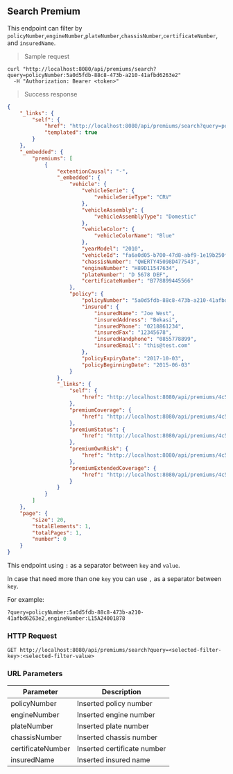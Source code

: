## Search Premium

This endpoint can filter by <code>policyNumber</code>,<code>engineNumber</code>,<code>plateNumber</code>,<code>chassisNumber</code>,<code>certificateNumber</code>, and <code>insuredName</code>.

> Sample request

```shell
curl "http://localhost:8080/api/premiums/search?query=policyNumber:5a0d5fdb-88c8-473b-a210-41afbd6263e2"
  -H "Authorization: Bearer <token>"
```

> Success response

```json
{
    "_links": {
        "self": {
            "href": "http://localhost:8080/api/premiums/search?query=policyNumber:5a0d5fdb-88c8-473b-a210-41afbd6263e2{&page,size,sort}",
            "templated": true
        }
    },
    "_embedded": {
        "premiums": [
            {
                "extentionCausal": "-",
                "_embedded": {
                    "vehicle": {
                        "vehicleSerie": {
                            "vehicleSerieType": "CRV"
                        },
                        "vehicleAssembly": {
                            "vehicleAssemblyType": "Domestic"
                        },
                        "vehicleColor": {
                            "vehicleColorName": "Blue"
                        },
                        "yearModel": "2010",
                        "vehicleId": "fa6a0d05-b700-47d8-abf9-1e19b250fd71",
                        "chassisNumber": "QWERTY45098D477543",
                        "engineNumber": "H89D11547634",
                        "plateNumber": "D 5678 DEF",
                        "certificateNumber": "B778899445566"
                    },
                    "policy": {
                        "policyNumber": "5a0d5fdb-88c8-473b-a210-41afbd6263e2",
                        "insured": {
                            "insuredName": "Joe West",
                            "insuredAddress": "Bekasi",
                            "insuredPhone": "0218861234",
                            "insuredFax": "12345678",
                            "insuredHandphone": "0855778899",
                            "insuredEmail": "this@test.com"
                        },
                        "policyExpiryDate": "2017-10-03",
                        "policyBeginningDate": "2015-06-03"
                    }
                },
                "_links": {
                    "self": {
                        "href": "http://localhost:8080/api/premiums/4c5977df-3cdd-49c1-a0d4-e0c147e8df80"
                    },
                    "premiumCoverage": {
                        "href": "http://localhost:8080/api/premiums/4c5977df-3cdd-49c1-a0d4-e0c147e8df80/premiumCoverage"
                    },
                    "premiumStatus": {
                        "href": "http://localhost:8080/api/premiums/4c5977df-3cdd-49c1-a0d4-e0c147e8df80/premiumStatus"
                    },
                    "premiumOwnRisk": {
                        "href": "http://localhost:8080/api/premiums/4c5977df-3cdd-49c1-a0d4-e0c147e8df80/premiumOwnRisk"
                    },
                    "premiumExtendedCoverage": {
                        "href": "http://localhost:8080/api/premiums/4c5977df-3cdd-49c1-a0d4-e0c147e8df80/premiumExtendedCoverage"
                    }
                }
            }
        ]
    },
    "page": {
        "size": 20,
        "totalElements": 1,
        "totalPages": 1,
        "number": 0
    }
}
```

This endpoint using <code>:</code> as a separator between <code>key</code> and <code>value</code>.

In case that need more than one <code>key</code> you can use <code>,</code> as a separator between <code>key</code>.

For example:

`?query=policyNumber:5a0d5fdb-88c8-473b-a210-41afbd6263e2,engineNumber:L15A24001878`

### HTTP Request

`GET http://localhost:8080/api/premiums/search?query=<selected-filter-key>:<selected-filter-value>`

### URL Parameters

Parameter | Description 
--------- | ----------- 
policyNumber | Inserted policy number
engineNumber | Inserted engine number
plateNumber | Inserted plate number
chassisNumber | Inserted chassis number
certificateNumber | Inserted certificate number
insuredName | Inserted insured name